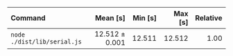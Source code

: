 | Command | Mean [s] | Min [s] | Max [s] | Relative |
|:---|---:|---:|---:|---:|
| `node ./dist/lib/serial.js` | 12.512 ± 0.001 | 12.511 | 12.512 | 1.00 |

